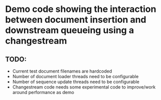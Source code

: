 # Demo code showing the interaction between document insertion and downstream queueing using a changestream

## TODO:

- Current test document filenames are hardcoded
- Number of document loader threads need to be configurable
- Number of sequence update threads need to be configurable
- Changestream code needs some experimental code to improve/work around performance as demo
